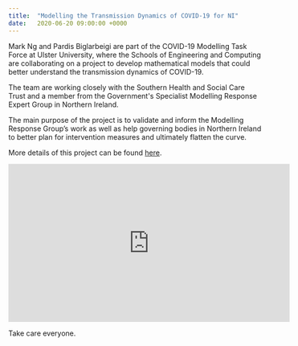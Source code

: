 ```yaml
---
title:  "Modelling the Transmission Dynamics of COVID-19 for NI"
date:   2020-06-20 09:00:00 +0000
---
```


Mark Ng and Pardis Biglarbeigi are part of the COVID-19 Modelling Task Force at Ulster University, where the Schools of Engineering and Computing are collaborating on a project to develop mathematical models that could better understand the transmission dynamics of COVID-19.

The team are working closely with the Southern Health and Social Care Trust and a member from the Government's Specialist Modelling Response Expert Group in Northern Ireland.

The main purpose of the project is to validate and inform the Modelling Response Group’s work as well as help governing bodies in Northern Ireland to better plan for intervention measures and ultimately flatten the curve.

More details of this project can be found [here](https://www.ulster.ac.uk/coronavirus/research/innovation/modelling-the-transmission-dynamics-of-covid-19).

<iframe width="560" height="315" src="https://www.youtube.com/embed/DGoU2zCu63o" frameborder="0" allow="accelerometer; autoplay; encrypted-media; gyroscope; picture-in-picture" allowfullscreen></iframe>  
  


Take care everyone.
